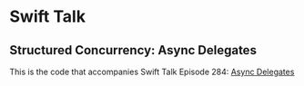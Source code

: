 # Swift Talk
## Structured Concurrency: Async Delegates

This is the code that accompanies Swift Talk Episode 284: [Async Delegates](https://talk.objc.io/episodes/S01E284-async-delegates)
